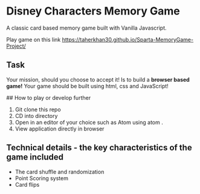 
# Disney Characters Memory Game 

A classic card based memory game built with Vanilla Javascript.

Play game on this link https://taherkhan30.github.io/Sparta-MemoryGame-Project/

## Task 

Your mission, should you choose to accept it! Is to build a **browser based game!** Your game should be built using html, css and JavaScript!

## How to play or develop further 

1) Git clone this repo 
2) CD into directory 
3) Open in an editor of your choice such as Atom using atom . 
4) View application directly in browser 

## Technical details - the key characteristics of the game included 

- The card shuffle and randomization 
- Point Scoring system 
- Card flips 



